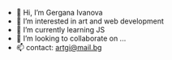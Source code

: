 - 👋 Hi, I’m Gergana Ivanova
- 👀 I’m interested in art and web development
- 🌱 I’m currently learning JS
- 💞️ I’m looking to collaborate on ...
- 📫 contact: artgi@mail.bg

<!---
art-gi/art-gi is a ✨ special ✨ repository because its `README.md` (this file) appears on your GitHub profile.
You can click the Preview link to take a look at your changes.
--->
